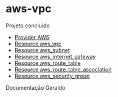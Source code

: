 # aws-vpc

Projeto concluido 

- [Provider AWS](https://registry.terraform.io/providers/hashicorp/aws/latest/docs)
- [Resource aws_vpc](https://registry.terraform.io/providers/hashicorp/aws/latest/docs/resources/vpc)
- [Resource aws_subnet](https://registry.terraform.io/providers/hashicorp/aws/latest/docs/resources/subnet)
- [Resource aws_internet_gateway](https://registry.terraform.io/providers/hashicorp/aws/latest/docs/resources/internet_gateway)
- [Resource aws_route_table](https://registry.terraform.io/providers/hashicorp/aws/latest/docs/resources/route_table)
- [Resource aws_route_table_association](https://registry.terraform.io/providers/hashicorp/aws/latest/docs/resources/route_table_association)
- [Resource aws_security_group](https://registry.terraform.io/providers/hashicorp/aws/latest/docs/resources/security_group)

Documentação Geraldo
